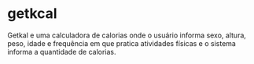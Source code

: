 # getkcal
Getkal e uma calculadora de calorias onde o usuário informa sexo, altura, peso, idade e frequência em que pratica atividades físicas e o sistema  informa a quantidade de calorias.
